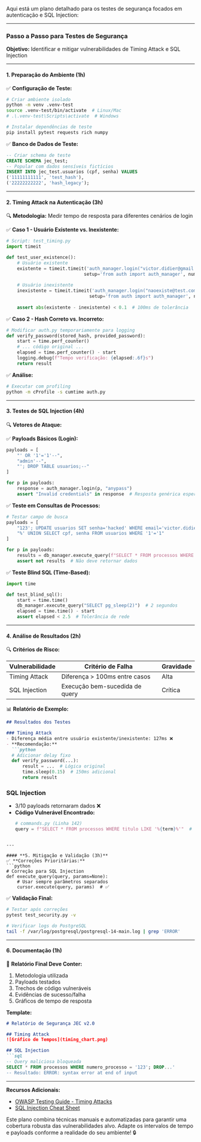 Aqui está um plano detalhado para os testes de segurança focados em autenticação e SQL Injection:

---

### **Passo a Passo para Testes de Segurança**  
**Objetivo:** Identificar e mitigar vulnerabilidades de Timing Attack e SQL Injection

---

#### **1. Preparação do Ambiente (1h)**  
✅ **Configuração de Teste:**
```bash
# Criar ambiente isolado
python -m venv .venv-test
source .venv-test/bin/activate  # Linux/Mac
# .\.venv-test\Scripts\activate  # Windows

# Instalar dependências de teste
pip install pytest requests rich numpy
```

✅ **Banco de Dados de Teste:**
```sql
-- Criar schema de teste
CREATE SCHEMA jec_test;
-- Popular com dados sensíveis fictícios
INSERT INTO jec_test.usuarios (cpf, senha) VALUES 
('11111111111', 'test_hash'),
('22222222222', 'hash_legacy');
```

---

#### **2. Timing Attack na Autenticação (3h)**  
🔍 **Metodologia:** Medir tempo de resposta para diferentes cenários de login  

✅ **Caso 1 - Usuário Existente vs. Inexistente:**
```python
# Script: test_timing.py
import timeit

def test_user_existence():
    # Usuário existente
    existente = timeit.timeit('auth_manager.login("victor.didier@gmail.com", "wrongpass")', 
                             setup='from auth import auth_manager', number=100)
    
    # Usuário inexistente
    inexistente = timeit.timeit('auth_manager.login("naoexiste@test.com", "wrongpass")', 
                               setup='from auth import auth_manager', number=100)
    
    assert abs(existente - inexistente) < 0.1  # 100ms de tolerância
```

✅ **Caso 2 - Hash Correto vs. Incorreto:**
```python
# Modificar auth.py temporariamente para logging
def verify_password(stored_hash, provided_password):
    start = time.perf_counter()
    # ... código original ...
    elapsed = time.perf_counter() - start
    logging.debug(f"Tempo verificação: {elapsed:.6f}s")
    return result
```

✅ **Análise:**
```bash
# Executar com profiling
python -m cProfile -s cumtime auth.py
```

---

#### **3. Testes de SQL Injection (4h)**  
🔍 **Vetores de Ataque:**  

✅ **Payloads Básicos (Login):**
```python
payloads = [
    "' OR '1'='1'--",
    "admin'--",
    "'; DROP TABLE usuarios;--"
]

for p in payloads:
    response = auth_manager.login(p, "anypass")
    assert "Invalid credentials" in response  # Resposta genérica esperada
```

✅ **Teste em Consultas de Processos:**
```python
# Testar campo de busca
payloads = [
    "123'; UPDATE usuarios SET senha='hacked' WHERE email='victor.didier@gmail.com';--",
    "%' UNION SELECT cpf, senha FROM usuarios WHERE '1'='1"
]

for p in payloads:
    results = db_manager.execute_query(f"SELECT * FROM processos WHERE numero_processo LIKE '{p}'")
    assert not results  # Não deve retornar dados
```

✅ **Teste Blind SQL (Time-Based):**
```python
import time

def test_blind_sql():
    start = time.time()
    db_manager.execute_query("SELECT pg_sleep(2)")  # 2 segundos
    elapsed = time.time() - start
    assert elapsed < 2.5  # Tolerância de rede
```

---

#### **4. Análise de Resultados (2h)**  
🔍 **Critérios de Risco:**

| Vulnerabilidade       | Critério de Falha             | Gravidade |
|-----------------------|--------------------------------|-----------|
| Timing Attack         | Diferença > 100ms entre casos  | Alta      |
| SQL Injection         | Execução bem-sucedida de query | Crítica   |

📊 **Relatório de Exemplo:**
```markdown
## Resultados dos Testes

### Timing Attack
- Diferença média entre usuário existente/inexistente: 127ms ❌
- **Recomendação:** 
  ```python
  # Adicionar delay fixo
  def verify_password(...):
      result = ...  # Lógica original
      time.sleep(0.15)  # 150ms adicional
      return result
  ```

### SQL Injection
- 3/10 payloads retornaram dados ❌
- **Código Vulnerável Encontrado:**
  ```python
  # commands.py (Linha 142)
  query = f"SELECT * FROM processos WHERE titulo LIKE '%{term}%'"  # ❌
  ```
```

---

#### **5. Mitigação e Validação (3h)**  
✅ **Correções Prioritárias:**
```python
# Correção para SQL Injection
def execute_query(query, params=None):
    # Usar sempre parâmetros separados
    cursor.execute(query, params)  # ✅
```

✅ **Validação Final:**
```bash
# Testar após correções
pytest test_security.py -v

# Verificar logs do PostgreSQL
tail -f /var/log/postgresql/postgresql-14-main.log | grep 'ERROR'
```

---

#### **6. Documentação (1h)**  
📄 **Relatório Final Deve Conter:**
1. Metodologia utilizada
2. Payloads testados
3. Trechos de código vulneráveis
4. Evidências de sucesso/falha
5. Gráficos de tempo de resposta

**Template:**  
```markdown
# Relatório de Segurança JEC v2.0

## Timing Attack
![Gráfico de Tempos](timing_chart.png)

## SQL Injection
```sql
-- Query maliciosa bloqueada
SELECT * FROM processos WHERE numero_processo = '123'; DROP...'
-- Resultado: ERROR: syntax error at end of input
```

---

**Recursos Adicionais:**  
- [OWASP Testing Guide - Timing Attacks](https://owasp.org/www-community/attacks/Testing_for_Timing_Attacks)
- [SQL Injection Cheat Sheet](https://pentestmonkey.net/cheat-sheet/sql-injection/postgres-sql-injection-cheat-sheet)

Este plano combina técnicas manuais e automatizadas para garantir uma cobertura robusta das vulnerabilidades alvo. Adapte os intervalos de tempo e payloads conforme a realidade do seu ambiente! 🔒